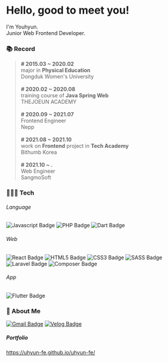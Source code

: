 # Hello, good to meet you!

I'm Youhyun.\
Junior Web Frontend Developer.

### 📚 Record

> **# 2015.03 ~ 2020.02**
> \
> major in **Physical Education**
> \
> Dongduk Women's University
> \
> \
> **# 2020.02 ~ 2020.08**
> \
> training course of **Java Spring Web**
> \
> THEJOEUN ACADEMY
> \
> \
> **# 2020.09 ~ 2021.07**
> \
> Frontend Engineer
> \
> Nepp
> \
> \
> **# 2021.08 ~ 2021.10**
> \
> work on **Frontend** project in **Tech Academy**
> \
> Bithumb Korea
> \
> \
> **# 2021.10 ~ .**
> \
> Web Engineer
> \
> SangmoSoft


### 🙋🏻‍♀️ Tech

###### Language

![Javascript Badge](https://img.shields.io/badge/Javascript-f7df1e?style=flat-square&logo=Javascript&logoColor=black) ![PHP Badge](https://img.shields.io/badge/PHP-777BB4?style=flat-square&logo=PHP&logoColor=white) ![Dart Badge](https://img.shields.io/badge/Dart-0175C2?style=flat-square&logo=dart&logoColor=white)

###### Web

![React Badge](https://img.shields.io/badge/React-61dafb?style=flat-square&logo=React&logoColor=black) ![HTML5 Badge](https://img.shields.io/badge/HTML5-E34F26?style=flat-square&logo=HTML5&logoColor=white) ![CSS3 Badge](https://img.shields.io/badge/CSS3-1572B6?style=flat-square&logo=CSS3&logoColor=white) ![SASS Badge](https://img.shields.io/badge/SASS-CC6699?style=flat-square&logo=SASS&logoColor=white)
![Laravel Badge](https://img.shields.io/badge/Laravel-FF2D20?style=flat-square&logo=Laravel&logoColor=white) ![Composer Badge](https://img.shields.io/badge/Composer-885630?style=flat-square&logo=Composer&logoColor=white)

###### App

![Flutter Badge](https://img.shields.io/badge/Flutter-02569B?style=flat-square&logo=flutter&logoColor=white)

### 💌 About Me

[![Gmail Badge](https://img.shields.io/badge/Gmail-d14836?style=flat-square&logo=Gmail&logoColor=white&link=mailto:feyouhyun0957@gmail.com)](mailto:feyouhyun0957@gmail.com) [![Velog Badge](https://img.shields.io/badge/Velog-11B48A?style=flat-square&logo=Vimeo&logoColor=white&link=https://velog.io/@feyouhyun0957)](https://velog.io/@feyouhyun0957)

##### Portfolio

https://uhyun-fe.github.io/uhyun-fe/
